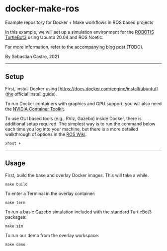 # docker-make-ros
Example repository for Docker + Make workflows in ROS based projects

In this example, we will set up a simulation environment for the [ROBOTIS TurtleBot3](https://emanual.robotis.com/docs/en/platform/turtlebot3/overview/#overview) using Ubuntu 20.04 and ROS Noetic.

For more information, refer to the accompanying blog post (TODO).

By Sebastian Castro, 2021

---

## Setup
First, install Docker using [https://docs.docker.com/engine/install/ubuntu/](the official install guide).

To run Docker containers with graphics and GPU support, you will also need the [NVIDIA Container Toolkit](https://github.com/NVIDIA/nvidia-docker).

To use GUI based tools (e.g., RViz, Gazebo) inside Docker, there is additional setup required. The simplest way is to run the command below each time you log into your machine, but there is a more detailed walkthrough of options in the [ROS Wiki](http://wiki.ros.org/docker/Tutorials/GUI).

```
xhost +
```

---

## Usage
First, build the base and overlay Docker images. This will take a while.

```
make build
```

To enter a Terminal in the overlay container:

```
make term
```

To run a basic Gazebo simulation included with the standard TurtleBot3 packages:

```
make sim
```

To run our demo from the overlay workspace:

```
make demo
```
